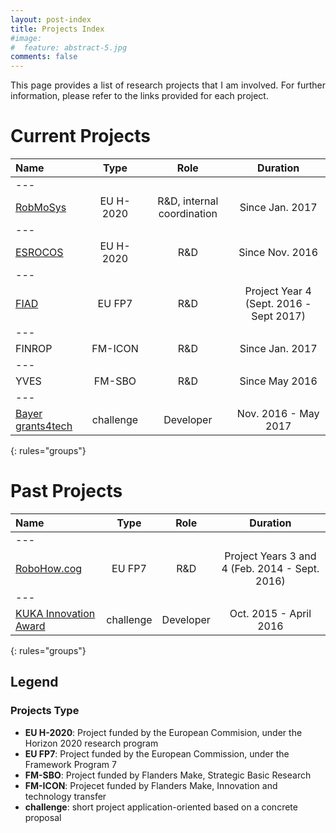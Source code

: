 ```yaml
---
layout: post-index
title: Projects Index
#image:
#  feature: abstract-5.jpg
comments: false
---
```


<p align="justify">
This page provides a list of research projects that I am involved.
For further information, please refer to the links provided for each project.
</p>

# Current Projects

| Name | Type | Role | Duration |
|:--------|:---------:|:---------:|:---------:|
|---
| [RobMoSys](http://robmosys.eu/) | EU H-2020 | R&D, internal coordination | Since Jan. 2017 |
|---
| [ESROCOS](http://h2020-esrocos.gmv.com/)  | EU H-2020 | R&D | Since Nov. 2016 |
|---
| [FIAD](http://www.factory-in-a-day.eu/)  | EU FP7 | R&D | Project Year 4 (Sept. 2016 - Sept 2017) |
|---
| FINROP   | FM-ICON | R&D | Since Jan. 2017 | 
|---
| YVES | FM-SBO | R&D | Since May 2016 |
|---
| [Bayer grants4tech](https://grants4tech.bayer.com/home/) | challenge | Developer | Nov. 2016 - May 2017 |
{: rules="groups"}


# Past Projects

| Name | Type | Role | Duration |
|:--------|:---------:|:---------:|:---------:|
|---
| [RoboHow.cog](https://robohow.org/) | EU FP7 | R&D | Project Years 3 and 4 (Feb. 2014 - Sept. 2016) |
|---
| [KUKA Innovation Award](https://www.kuka.com/en-de/press/events/kuka-innovation-award/kuka-innovation-award-2016)| challenge | Developer | Oct. 2015 - April 2016 |
{: rules="groups"}

## Legend

### Projects Type

  * __EU H-2020__: Project funded by the European Commision, under the Horizon 2020 research program
  * __EU FP7__:  Project funded by the European Commission, under the Framework Program 7
  * __FM-SBO__: Project funded by Flanders Make, Strategic Basic Research
  * __FM-ICON__: Projecet funded by Flanders Make, Innovation and technology transfer
  * __challenge__: short project application-oriented based on a concrete proposal

